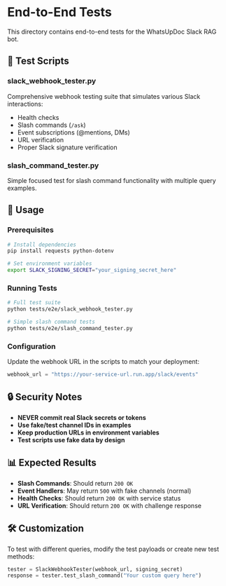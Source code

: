 # End-to-End Tests

This directory contains end-to-end tests for the WhatsUpDoc Slack RAG bot.

## 🧪 **Test Scripts**

### **slack_webhook_tester.py**
Comprehensive webhook testing suite that simulates various Slack interactions:
- Health checks
- Slash commands (`/ask`)
- Event subscriptions (@mentions, DMs)
- URL verification
- Proper Slack signature verification

### **slash_command_tester.py**
Simple focused test for slash command functionality with multiple query examples.

## 🚀 **Usage**

### **Prerequisites**
```bash
# Install dependencies
pip install requests python-dotenv

# Set environment variables
export SLACK_SIGNING_SECRET="your_signing_secret_here"
```

### **Running Tests**
```bash
# Full test suite
python tests/e2e/slack_webhook_tester.py

# Simple slash command tests
python tests/e2e/slash_command_tester.py
```

### **Configuration**
Update the webhook URL in the scripts to match your deployment:
```python
webhook_url = "https://your-service-url.run.app/slack/events"
```

## 🔒 **Security Notes**

- **NEVER commit real Slack secrets or tokens**
- **Use fake/test channel IDs in examples**
- **Keep production URLs in environment variables**
- **Test scripts use fake data by design**

## 📊 **Expected Results**

- **Slash Commands**: Should return `200 OK`
- **Event Handlers**: May return `500` with fake channels (normal)
- **Health Checks**: Should return `200 OK` with service status
- **URL Verification**: Should return `200 OK` with challenge response

## 🛠️ **Customization**

To test with different queries, modify the test payloads or create new test methods:

```python
tester = SlackWebhookTester(webhook_url, signing_secret)
response = tester.test_slash_command("Your custom query here")
```
